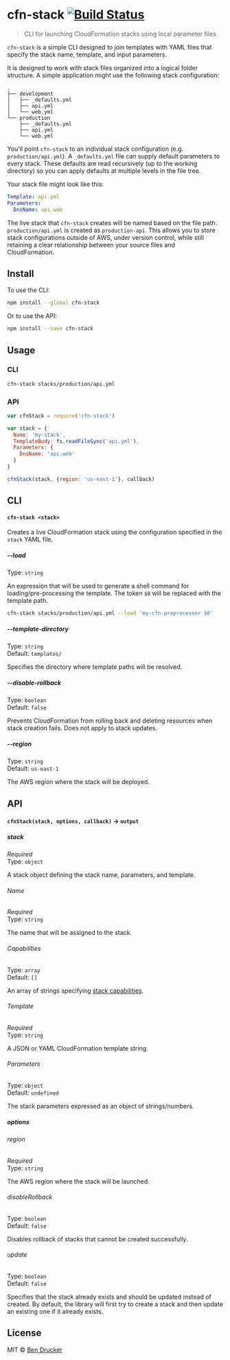 # cfn-stack [![Build Status](https://travis-ci.org/bendrucker/cfn-stack.svg?branch=master)](https://travis-ci.org/bendrucker/cfn-stack)

> CLI for launching CloudFormation stacks using local parameter files

`cfn-stack` is a simple CLI designed to join templates with YAML files that specify the stack name, template, and input parameters.

It is designed to work with stack files organized into a logical folder structure. A simple application might use the following stack configuration:

```
.
├── development
│   ├── _defaults.yml
│   ├── api.yml
│   └── web.yml
└── production
    ├── _defaults.yml
    ├── api.yml
    └── web.yml
```

You'll point `cfn-stack` to an individual stack configuration (e.g. `production/api.yml`). A `_defaults.yml` file can supply default parameters to every stack. These defaults are read recursively (up to the working directory) so you can apply defaults at multiple levels in the file tree.

Your stack file might look like this:

```yaml
Template: api.yml
Parameters:
  DnsName: api.web
```

The live stack that `cfn-stack` creates will be named based on the file path. `production/api.yml` is created as `production-api`. This allows you to store stack configurations outside of AWS, under version control, while still retaining a clear relationship between your source files and CloudFormation. 

## Install

To use the CLI:

```sh
npm install --global cfn-stack
```

Or to use the API:

```sh
npm install --save cfn-stack
```

## Usage

### CLI

```sh
cfn-stack stacks/production/api.yml
```

### API

```js
var cfnStack = require('cfn-stack')

var stack = {
  Name: 'my-stack',
  TemplateBody: fs.readFileSync('api.yml'),
  Parameters: {
    DnsName: 'api.web'
  }
}

cfnStack(stack, {region: 'us-east-1'}, callback)
```

## CLI

#### `cfn-stack <stack>`

Creates a live CloudFormation stack using the configuration specified in the `stack` YAML file. 

##### --load

Type: `string`

An expression that will be used to generate a shell command for loading/pre-processing the template. The token `$0` will be replaced with the template path.

```sh
cfn-stack stacks/production/api.yml --load 'my-cfn-preprocessor $0'
```

##### --template-directory

Type: `string`  
Default: `templates/`

Specifies the directory where template paths will be resolved.

##### --disable-rollback

Type: `boolean`  
Default: `false`

Prevents CloudFormation from rolling back and deleting resources when stack creation fails. Does not apply to stack updates.

##### --region

Type: `string`  
Default: `us-east-1`

The AWS region where the stack will be deployed.

## API

#### `cfnStack(stack, options, callback)` -> `output`

##### stack

*Required*  
Type: `object`

A stack object defining the stack name, parameters, and template.

###### Name

*Required*  
Type: `string`

The name that will be assigned to the stack.

###### Capabilities

Type: `array`  
Default: `[]`

An array of strings specifying [stack capabilities](http://docs.aws.amazon.com/AWSCloudFormation/latest/APIReference/API_CreateStack.html).

###### Template

*Required*  
Type: `string`

A JSON or YAML CloudFormation template string.

###### Parameters

Type: `object`  
Default: `undefined`

The stack parameters expressed as an object of strings/numbers.

##### options

###### region

*Required*  
Type: `string`

The AWS region where the stack will be launched.

###### disableRollback

Type: `boolean`  
Default: `false`

Disables rollback of stacks that cannot be created successfully.

###### update

Type: `boolean`  
Default: `false`

Specifies that the stack already exists and should be updated instead of created. By default, the library will first try to create a stack and then update an existing one if it already exists.


## License

MIT © [Ben Drucker](http://bendrucker.me)
